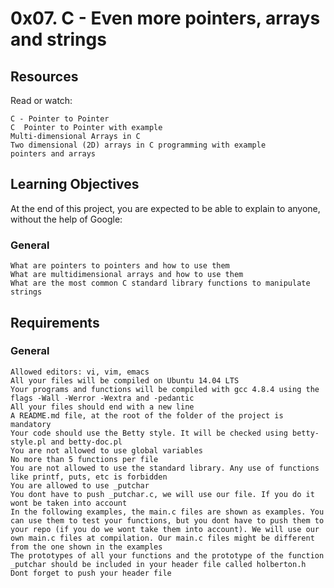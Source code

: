 # 0x07. C - Even more pointers, arrays and strings

## Resources
Read or watch:

    C - Pointer to Pointer
    C  Pointer to Pointer with example
    Multi-dimensional Arrays in C
    Two dimensional (2D) arrays in C programming with example
    pointers and arrays

## Learning Objectives

At the end of this project, you are expected to be able to explain to anyone, without the help of Google:

### General


    What are pointers to pointers and how to use them
    What are multidimensional arrays and how to use them
    What are the most common C standard library functions to manipulate strings

## Requirements

### General


    Allowed editors: vi, vim, emacs
    All your files will be compiled on Ubuntu 14.04 LTS
    Your programs and functions will be compiled with gcc 4.8.4 using the flags -Wall -Werror -Wextra and -pedantic
    All your files should end with a new line
    A README.md file, at the root of the folder of the project is mandatory
    Your code should use the Betty style. It will be checked using betty-style.pl and betty-doc.pl
    You are not allowed to use global variables
    No more than 5 functions per file
    You are not allowed to use the standard library. Any use of functions like printf, puts, etc is forbidden
    You are allowed to use _putchar
    You dont have to push _putchar.c, we will use our file. If you do it wont be taken into account
    In the following examples, the main.c files are shown as examples. You can use them to test your functions, but you dont have to push them to your repo (if you do we wont take them into account). We will use our own main.c files at compilation. Our main.c files might be different from the one shown in the examples
    The prototypes of all your functions and the prototype of the function _putchar should be included in your header file called holberton.h
    Dont forget to push your header file

